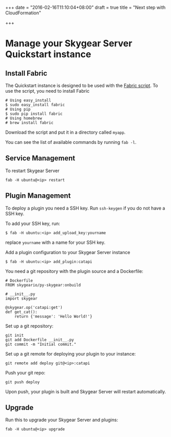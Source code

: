 +++
date = "2016-02-16T11:10:04+08:00"
draft = true
title = "Next step with CloudFormation"

+++

# Manage your Skygear Server Quickstart instance

## Install Fabric

The Quickstart instance is designed to be used with the [Fabric
script](https://raw.githubusercontent.com/oursky/skygear/master/examples/quickstart/fabfile.py).
To use the script, you need to install Fabric

```shell
# Using easy_install
$ sudo easy_install fabric
# Using pip
$ sudo pip install fabric
# Using homebrew
# brew install fabric
```

Download the script and put it in a directory called `myapp`.

You can see the list of available commands by running `fab -l`.

## Service Management

To restart Skygear Server

```shell
fab -H ubuntu@<ip> restart
```

## Plugin Management

To deploy a plugin you need a SSH key. Run `ssh-keygen` if you do not have a SSH
key.

To add your SSH key, run:

```shell
$ fab -H ubuntu:<ip> add_upload_key:yourname
```

replace `yourname` with a name for your SSH key.

Add a plugin configuration to your Skygear Server instance

```shell
$ fab -H ubuntu:<ip> add_plugin:catapi
```

You need a git repository with the plugin source and a Dockerfile:

```
# Dockerfile
FROM skygeario/py-skygear:onbuild

# __init__.py
import skygear

@skygear.op('catapi:get')
def get_cat():
    return {'message': 'Hello World!'}
```

Set up a git repository:

```shell
git init
git add Dockerfile __init__.py
git commit -m "Initial commit."
```

Set up a git remote for deploying your plugin to your instance:

```shell
git remote add deploy git@<ip>:catapi
```

Push your git repo:

```shell
git push deploy
```

Upon push, your plugin is built and Skygear Server will restart automatically.

## Upgrade

Run this to upgrade your Skygear Server and plugins:

```shell
fab -H ubuntu@<ip> upgrade
```
